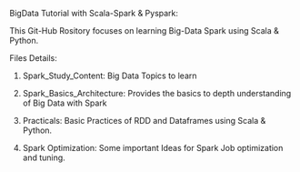 BigData Tutorial with Scala-Spark & Pyspark:

This Git-Hub Rository focuses on learning Big-Data Spark using Scala & Python.

Files Details:

1) Spark_Study_Content: Big Data Topics to learn

2) Spark_Basics_Architecture: Provides the basics to depth understanding of Big Data with Spark

3) Practicals: Basic Practices of RDD and Dataframes using Scala & Python.

4) Spark Optimization: Some important Ideas for Spark Job optimization and tuning.


